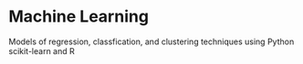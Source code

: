 # Machine Learning
Models of regression, classfication, and clustering techniques using Python scikit-learn and R
